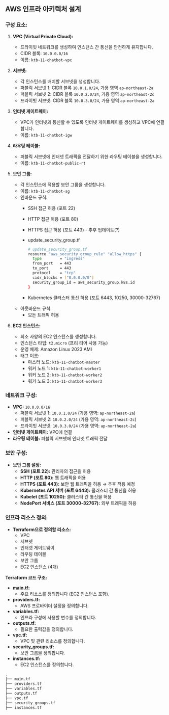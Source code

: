 ## AWS 인프라 아키텍처 설계

### 구성 요소:

1. **VPC (Virtual Private Cloud):**
    - 프라이빗 네트워크를 생성하여 인스턴스 간 통신을 안전하게 유지합니다.
    - CIDR 블록: `10.0.0.0/16`
    - 이름: `ktb-11-chatbot-vpc`


2. **서브넷:**
    - 각 인스턴스를 배치할 서브넷을 생성합니다.
    - 퍼블릭 서브넷 1: CIDR 블록 `10.0.1.0/24`, 가용 영역 `ap-northeast-2a`
    - 퍼블릭 서브넷 2: CIDR 블록 `10.0.2.0/24`, 가용 영역 `ap-northeast-2c`
    - 프라이빗 서브넷: CIDR 블록 `10.0.3.0/24`, 가용 영역 `ap-northeast-2a`


5. **인터넷 게이트웨이:**
    - VPC가 인터넷과 통신할 수 있도록 인터넷 게이트웨이를 생성하고 VPC에 연결합니다.
    - 이름: `ktb-11-chatbot-igw`


4. **라우팅 테이블:**
    - 퍼블릭 서브넷에 인터넷 트래픽을 전달하기 위한 라우팅 테이블을 생성합니다.
    - 이름: `ktb-11-chatbot-public-rt`


5. **보안 그룹:**
    - 각 인스턴스에 적용할 보안 그룹을 생성합니다.
    - 이름: `ktb-11-chatbot-sg`
    - 인바운드 규칙:
        - SSH 접근 허용 (포트 22)
        - HTTP 접근 허용 (포트 80)
        - HTTPS 접근 허용 (포트 443) - 추후 업데이트(?)
        - update_security_group.tf

            ```bash
            # update_security_group.tf
            resource "aws_security_group_rule" "allow_https" {
              type        = "ingress"
              from_port   = 443
              to_port     = 443
              protocol    = "tcp"
              cidr_blocks = ["0.0.0.0/0"]
              security_group_id = aws_security_group.k8s.id
            }
            ```

        - Kubernetes 클러스터 통신 허용 (포트 6443, 10250, 30000-32767)
    - 아웃바운드 규칙:
        - 모든 트래픽 허용

6. **EC2 인스턴스:**
    - 최소 사양의 EC2 인스턴스를 생성합니다.
    - 인스턴스 타입: `t2.micro` (프리 티어 사용 가능)
    - 운영 체제: Amazon Linux 2023 AMI
    - 태그 이름:
        - 마스터 노드: `ktb-11-chatbot-master`
        - 워커 노드 1: `ktb-11-chatbot-worker1`
        - 워커 노드 2: `ktb-11-chatbot-worker2`
        - 워커 노드 3: `ktb-11-chatbot-worker3`


### 네트워크 구성:

- **VPC:** `10.0.0.0/16`
    - 퍼블릭 서브넷 1: `10.0.1.0/24` (가용 영역: `ap-northeast-2a`)
    - 퍼블릭 서브넷 2: `10.0.2.0/24` (가용 영역: `ap-northeast-2c`)
    - 프라이빗 서브넷: `10.0.3.0/24` (가용 영역: `ap-northeast-2a`)
- **인터넷 게이트웨이:** VPC에 연결
- **라우팅 테이블:** 퍼블릭 서브넷에 인터넷 트래픽 전달

### 보안 구성:

- **보안 그룹 설정:**
    - **SSH (포트 22):** 관리자의 접근을 허용
    - **HTTP (포트 80):** 웹 트래픽을 허용
    - **HTTPS (포트 443):** 보안 웹 트래픽을 허용 → 추후 적용 예정
    - **Kubernetes API 서버 (포트 6443):** 클러스터 간 통신을 허용
    - **Kubelet (포트 10250):** 클러스터 간 통신을 허용
    - **NodePort 서비스 (포트 30000-32767):** 외부 트래픽을 허용

### 인프라 리소스 정의:

- **Terraform으로 정의할 리소스:**
    - VPC
    - 서브넷
    - 인터넷 게이트웨이
    - 라우팅 테이블
    - 보안 그룹
    - EC2 인스턴스 (4개)

**Terraform 코드 구조:**

- **main.tf:**
    - 주요 리소스를 정의합니다 (EC2 인스턴스 포함).
- **providers.tf:**
    - AWS 프로바이더 설정을 정의합니다.
- **variables.tf:**
    - 인프라 구성에 사용할 변수를 정의합니다.
- **outputs.tf:**
    - 필요한 출력값을 정의합니다.
- **vpc.tf:**
    - VPC 및 관련 리소스를 정의합니다.
- **security_groups.tf:**
    - 보안 그룹을 정의합니다.
- **instances.tf:**
    - EC2 인스턴스를 정의합니다.

```bash
.
├── main.tf
├── providers.tf
├── variables.tf
├── outputs.tf
├── vpc.tf
├── security_groups.tf
├── instances.tf

```